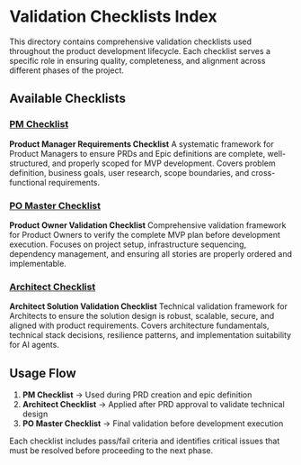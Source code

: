 # Validation Checklists Index

This directory contains comprehensive validation checklists used throughout the product development lifecycle. Each checklist serves a specific role in ensuring quality, completeness, and alignment across different phases of the project.

## Available Checklists

### [PM Checklist](./PM-checklist.md)

**Product Manager Requirements Checklist**
A systematic framework for Product Managers to ensure PRDs and Epic definitions are complete, well-structured, and properly scoped for MVP development. Covers problem definition, business goals, user research, scope boundaries, and cross-functional requirements.

### [PO Master Checklist](./PO-Master-checklist.md)

**Product Owner Validation Checklist**
Comprehensive validation framework for Product Owners to verify the complete MVP plan before development execution. Focuses on project setup, infrastructure sequencing, dependency management, and ensuring all stories are properly ordered and implementable.

### [Architect Checklist](./architect-checklist.md)

**Architect Solution Validation Checklist**
Technical validation framework for Architects to ensure the solution design is robust, scalable, secure, and aligned with product requirements. Covers architecture fundamentals, technical stack decisions, resilience patterns, and implementation suitability for AI agents.

## Usage Flow

1. **PM Checklist** → Used during PRD creation and epic definition
2. **Architect Checklist** → Applied after PRD approval to validate technical design
3. **PO Master Checklist** → Final validation before development execution

Each checklist includes pass/fail criteria and identifies critical issues that must be resolved before proceeding to the next phase.
